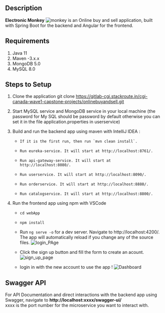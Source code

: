## Description 
**Electronic Monkey** ![monkey](/uploads/1cb55cfc47a1fc8e1d8157794f93d3b1/monkey.png) is an Online buy and sell application, built with Spring Boot for the backend and Angular for the frontend.

## Requirements
1. Java 11
2. Maven -3.x.x
3. MongoDB 5.0
4. MySQL 8.0

## Steps to Setup
1. Clone the application
git clone https://gitlab-cgi.stackroute.in/cgi-canada-wave1-capstone-projects/onlinebuyandsell.git

1. Start MySQL service and MongoDB service in your local machine
(the password for My SQL should be password by default otherwise you can set it in the file application.properties in userservice)

2. Build and run the backend app using maven with IntelliJ IDEA :
    *     If it is the first run, then run `mvn clean install`.
    *     Run eureka-service. It will start at http://localhost:8761/.
    *     Run api-gateway-service. It will start at http://localhost:8080/.
    *     Run userservice. It will start at http://localhost:8090/.
    *     Run orderservice. It will start at http://localhost:8880/.
    *     Run catalogservice. It will start at http://localhost:8800/.

3. Run the frontend app using npm with VSCode
    *  `cd webApp`    
    *  `npm install`
    *  Run `ng serve -o` for a dev server. Navigate to http://localhost:4200/. The app will automatically reload if you change any of the source files.
    ![login_PAge](/uploads/28161f45d51c322e329d270646b1c2f6/login_PAge.PNG)




    * Click the sign up button and fill the form to create an acount. 
    ![sign_up_page](/uploads/8c25bae23d5394f6e6ac5456a426f2b4/sign_up_page.PNG)
    


    
    * login in with the new account to use the app ! 
    ![Dashboard](uploads/48b21364e2dc733ba68fd42cb1af06fe/Dashboard.PNG)

## Swagger API
For API Documentation and direct interactions with the backend app using Swagger, navigate to **http://localhost:xxxx/swagger-ui/**                                                                                                                                     
xxxx is the port number for the microservice you want to interact with.
